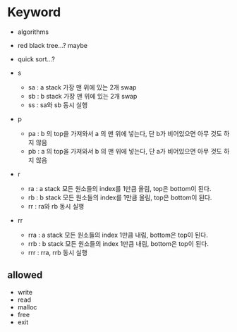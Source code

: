 # Keyword

- algorithms
- red black tree...? maybe
- quick sort...?

- s
  - sa : a stack 가장 맨 위에 있는 2개 swap
  - sb : b stack 가장 맨 위에 있는 2개 swap
  - ss : sa와 sb 동시 실행
- p
  - pa : b 의 top을 가져와서 a 의 맨 위에 넣는다, 단 b가 비어있으면 아무 것도 하지 않음
  - pb : a 의 top을 가져와서 b 의 맨 위에 넣는다, 단 a가 비어있으면 아무 것도 하지 않음
- r
  - ra : a stack 모든 원소들의 index를 1만큼 올림, top은 bottom이 된다.
  - rb : b stack 모든 원소들의 index를 1만큼 올림, top은 bottom이 된다.
  - rr : ra와 rb 동시 실행
- rr
  - rra : a stack 모든 원소들의 index 1만큼 내림, bottom은 top이 된다.
  - rrb : b stack 모든 원소들의 index 1만큼 내림, bottom은 top이 된다.
  - rrr : rra, rrb 동시 실행

## allowed

- write
- read
- malloc
- free
- exit
